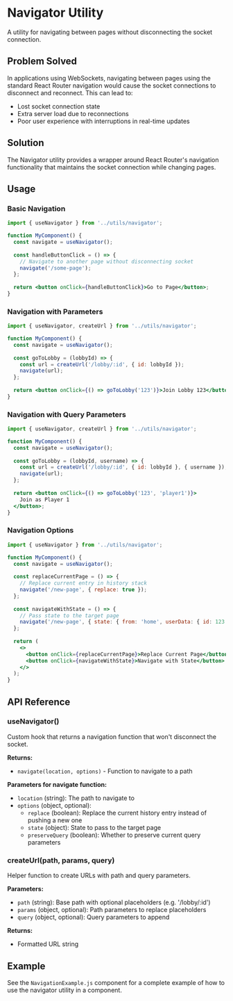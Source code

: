 # Navigator Utility

A utility for navigating between pages without disconnecting the socket connection.

## Problem Solved

In applications using WebSockets, navigating between pages using the standard React Router navigation would cause the socket connections to disconnect and reconnect. This can lead to:

- Lost socket connection state
- Extra server load due to reconnections
- Poor user experience with interruptions in real-time updates

## Solution

The Navigator utility provides a wrapper around React Router's navigation functionality that maintains the socket connection while changing pages.

## Usage

### Basic Navigation

```jsx
import { useNavigator } from '../utils/navigator';

function MyComponent() {
  const navigate = useNavigator();
  
  const handleButtonClick = () => {
    // Navigate to another page without disconnecting socket
    navigate('/some-page');
  };
  
  return <button onClick={handleButtonClick}>Go to Page</button>;
}
```

### Navigation with Parameters

```jsx
import { useNavigator, createUrl } from '../utils/navigator';

function MyComponent() {
  const navigate = useNavigator();
  
  const goToLobby = (lobbyId) => {
    const url = createUrl('/lobby/:id', { id: lobbyId });
    navigate(url);
  };
  
  return <button onClick={() => goToLobby('123')}>Join Lobby 123</button>;
}
```

### Navigation with Query Parameters

```jsx
import { useNavigator, createUrl } from '../utils/navigator';

function MyComponent() {
  const navigate = useNavigator();
  
  const goToLobby = (lobbyId, username) => {
    const url = createUrl('/lobby/:id', { id: lobbyId }, { username });
    navigate(url);
  };
  
  return <button onClick={() => goToLobby('123', 'player1')}>
    Join as Player 1
  </button>;
}
```

### Navigation Options

```jsx
import { useNavigator } from '../utils/navigator';

function MyComponent() {
  const navigate = useNavigator();
  
  const replaceCurrentPage = () => {
    // Replace current entry in history stack
    navigate('/new-page', { replace: true });
  };
  
  const navigateWithState = () => {
    // Pass state to the target page
    navigate('/new-page', { state: { from: 'home', userData: { id: 123 } } });
  };
  
  return (
    <>
      <button onClick={replaceCurrentPage}>Replace Current Page</button>
      <button onClick={navigateWithState}>Navigate with State</button>
    </>
  );
}
```

## API Reference

### useNavigator()

Custom hook that returns a navigation function that won't disconnect the socket.

**Returns:** 
- `navigate(location, options)` - Function to navigate to a path

**Parameters for navigate function:**
- `location` (string): The path to navigate to
- `options` (object, optional): 
  - `replace` (boolean): Replace the current history entry instead of pushing a new one
  - `state` (object): State to pass to the target page
  - `preserveQuery` (boolean): Whether to preserve current query parameters

### createUrl(path, params, query)

Helper function to create URLs with path and query parameters.

**Parameters:**
- `path` (string): Base path with optional placeholders (e.g. '/lobby/:id')
- `params` (object, optional): Path parameters to replace placeholders
- `query` (object, optional): Query parameters to append

**Returns:**
- Formatted URL string

## Example

See the `NavigationExample.js` component for a complete example of how to use the navigator utility in a component. 